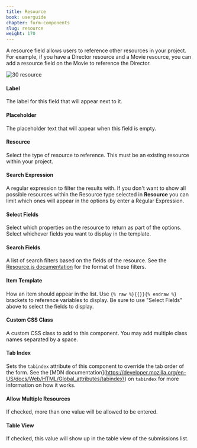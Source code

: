 ```yaml
---
title: Resource
book: userguide
chapter: form-components
slug: resource
weight: 170
---
```

A resource field allows users to reference other resources in your project. For example, if you have a Director resource and a Movie resource, you can add a resource field on the Movie to reference the Director.

![30 resource](https://cloud.githubusercontent.com/assets/13321142/13097244/30611e4a-d4e5-11e5-8467-3c0756ddc553.png)

#### Label

The label for this field that will appear next to it.

#### Placeholder

The placeholder text that will appear when this field is empty.

#### Resource

Select the type of resource to reference. This must be an existing resource within your project.

#### Search Expression

A regular expression to filter the results with. If you don't want to show all possible resources within the Resource type selected in **Resource** you can limit which ones will appear in the options by enter a Regular Expression.

#### Select Fields

Select which properties on the resource to return as part of the options. Select whichever fields you want to display in the template.

#### Search Fields

A list of search filters based on the fields of the resource. See the [Resource.js documentation](https://github.com/travist/resourcejs#filtering-the-results) for the format of these filters.

#### Item Template

How an item should appear in the list. Use `{% raw %}{{}}{% endraw %}` brackets to reference variables to display. Be sure to use "Select Fields" above to select the fields to display.

#### Custom CSS Class

A custom CSS class to add to this component. You may add multiple class names separated by a space.

#### Tab Index

Sets the `tabindex` attribute of this component to override the tab order of the form. See the [MDN documentation](https://developer.mozilla.org/en-US/docs/Web/HTML/Global_attributes/tabindex\) on `tabindex` for more information on how it works.

#### Allow Multiple Resources

If checked, more than one value will be allowed to be entered.

#### Table View

If checked, this value will show up in the table view of the submissions list.


